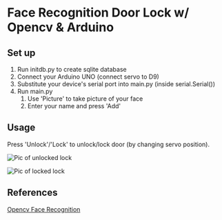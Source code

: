 # Face Recognition Door Lock w/ Opencv & Arduino
## Set up
1. Run initdb.py to create sqlite database
2. Connect your Arduino UNO (connect servo to D9)
3. Substitute your device's serial port into main.py (inside serial.Serial())
4. Run main.py
    1. Use 'Picture' to take picture of your face
    2. Enter your name and press 'Add'

## Usage
Press 'Unlock'/'Lock' to unlock/lock door (by changing servo position).

![Pic of unlocked lock](https://github.com/anita-hu/FaceRecDoor/master/images/Locked.jpg)

![Pic of locked lock](https://github.com/anita-hu/FaceRecDoor/master/images/Unlocked.jpg)

## References
[Opencv Face Recognition](https://github.com/Aryal007/opencv_face_recognition)

